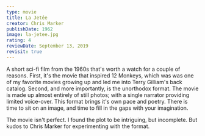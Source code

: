 ```yaml
---
type: movie
title: La Jetée
creator: Chris Marker
publishDate: 1962
image: la-jetee.jpg
rating: 4
reviewDate: September 13, 2019
revisit: true
---
```


A short sci-fi film from the 1960s that's worth a watch for a couple of reasons. First, it's the movie that inspired 12 Monkeys, which was was one of my favorite movies growing up and led me into Terry Gilliam's back catalog. Second, and more importantly, is the unorthodox format. The movie is made up almost entirely of still photos; with a single narrator providing limited voice-over. This format brings it's own pace and poetry. There is time to sit on an image, and time to fill in the gaps with your imagination. 

The movie isn't perfect. I found the plot to be intriguing, but incomplete. But kudos to Chris Marker for experimenting with the format.
